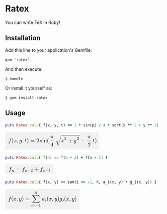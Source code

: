 # Ratex

You can write TeX in Ruby!

## Installation

Add this line to your application's Gemfile:

    gem 'ratex'

And then execute:

    $ bundle

Or install it yourself as:

    $ gem install ratex

## Usage

```ruby
puts Ratex.calc{ f(x, y, t) == 2 * sin(pi / 4 * sqrt(x ** 2 + y ** 2) - pi / 2 * t) }
```

![enter image description here][1]

```ruby
puts Ratex.calc{ f[n] == f[n - 2] + f[n - 1] }
```

![enter image description here][2]

```ruby
puts Ratex.calc{ f(x, y) == sum(i == -1, h, a_i(x, y) * g_i(x, y)) }
```

![enter image description here][3]


  [1]: images/fig1.png
  [2]: images/fig2.png
  [3]: images/fig3.png
